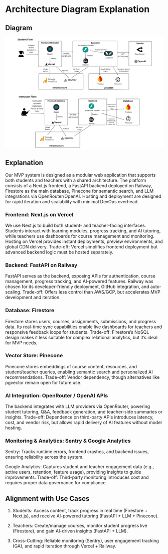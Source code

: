 # Architecture Diagram Explanation

## Diagram

![Architecture Diagram](./diagram.png)

## Explanation
Our MVP system is designed as a modular web application that supports both students and teachers with a shared architecture. The platform consists of a Next.js frontend, a FastAPI backend deployed on Railway, Firestore as the main database, Pinecone for semantic search, and LLM integrations via OpenRouter/OpenAI. Hosting and deployment are designed for rapid iteration and scalability with minimal DevOps overhead.

### Frontend: Next.js on Vercel
We use Next.js to build both student- and teacher-facing interfaces. Students interact with learning modules, progress tracking, and AI tutoring, while teachers use dashboards for course management and monitoring. Hosting on Vercel provides instant deployments, preview environments, and global CDN delivery.
Trade-off: Vercel simplifies frontend deployment but advanced backend logic must be hosted separately.

### Backend: FastAPI on Railway
FastAPI serves as the backend, exposing APIs for authentication, course management, progress tracking, and AI-powered features. Railway was chosen for its developer-friendly deployment, GitHub integration, and auto-scaling.
Trade-off: Offers less control than AWS/GCP, but accelerates MVP development and iteration.

### Database: Firestore
Firestore stores users, courses, assignments, submissions, and progress data. Its real-time sync capabilities enable live dashboards for teachers and responsive feedback loops for students.
Trade-off: Firestore’s NoSQL design makes it less suitable for complex relational analytics, but it’s ideal for MVP needs.

### Vector Store: Pinecone
Pinecone stores embeddings of course content, resources, and student/teacher queries, enabling semantic search and personalized AI recommendations.
Trade-off: Vendor dependency, though alternatives like pgvector remain open for future use.

### AI Integration: OpenRouter / OpenAI APIs
The backend integrates with LLM providers via OpenRouter, powering student tutoring, Q&A, feedback generation, and teacher-side summaries or insights.
Trade-off: Dependence on third-party APIs introduces latency, cost, and vendor risk, but allows rapid delivery of AI features without model hosting.

### Monitoring & Analytics: Sentry & Google Analytics
Sentry: Tracks runtime errors, frontend crashes, and backend issues, ensuring reliability across the system.

Google Analytics: Captures student and teacher engagement data (e.g., active users, retention, feature usage), providing insights to guide improvements.
 Trade-off: Third-party monitoring introduces cost and requires proper data governance for compliance.

## Alignment with Use Cases
1. Students: Access content, track progress in real time (Firestore + Next.js), and receive AI-powered tutoring (FastAPI + LLM + Pinecone).

2. Teachers: Create/manage courses, monitor student progress live (Firestore), and gain AI-driven insights (FastAPI + LLM).

3. Cross-Cutting: Reliable monitoring (Sentry), user engagement tracking (GA), and rapid iteration through Vercel + Railway.
